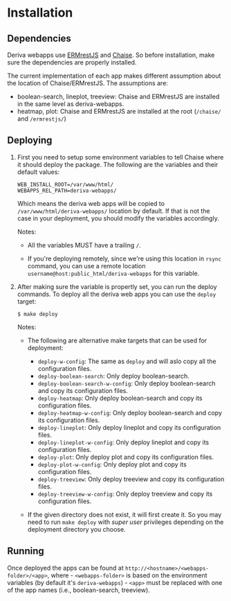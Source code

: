 # Installation

## Dependencies

Deriva webapps use [ERMrestJS](https://github.com/informatics-isi-edu/ermrestjs) and [Chaise](https://github.com/informatics-isi-edu/chaise). So before installation, make sure the dependencies are properly installed.

The current implementation of each app makes different assumption about the location of Chaise/ERMrestJS. The assumptions are:

- boolean-search, lineplot, treeview: Chaise and ERMrestJS are installed in the same level as deriva-webapps.
- heatmap, plot: Chaise and ERMrestJS are installed at the root (`/chaise/` and `/ermrestjs/`)

## Deploying

1. First you need to setup some environment variables to tell Chaise where it should deploy the package. The following are the variables and their default values:

    ```
    WEB_INSTALL_ROOT=/var/www/html/
    WEBAPPS_REL_PATH=deriva-webapps/
    ```
    Which means the deriva web apps will be copied to `/var/www/html/deriva-webapps/` location by default. If that is not the case in your deployment, you should modify the variables accordingly.

    Notes:
      - All the variables MUST have a trailing `/`.

      - If you're deploying remotely, since we're using this location in `rsync` command, you can use a remote location `username@host:public_html/deriva-webapps` for this variable.

2. After making sure the variable is propertly set, you can run the deploy commands. To deploy all the deriva web apps you can use the `deploy` target:

    ```
    $ make deploy
    ```

    Notes:
      - The following are alternative make targets that can be used for deployment:
        - `deploy-w-config`: The same as `deploy` and will aslo copy all the configuration files.
        - `deploy-boolean-search`: Only deploy boolean-search.
        - `deploy-boolean-search-w-config`: Only deploy boolean-search and copy its configuration files.
        - `deploy-heatmap`: Only deploy boolean-search and copy its configuration files.
        - `deploy-heatmap-w-config`: Only deploy boolean-search and copy its configuration files.
        - `deploy-lineplot`: Only deploy lineplot and copy its configuration files.
        - `deploy-lineplot-w-config`: Only deploy lineplot and copy its configuration files.
        - `deploy-plot`: Only deploy plot and copy its configuration files.
        - `deploy-plot-w-config`: Only deploy plot and copy its configuration files.
        - `deploy-treeview`: Only deploy treeview and copy its configuration files.
        - `deploy-treeview-w-config`: Only deploy treeview and copy its configuration files.

      - If the given directory does not exist, it will first create it. So you may need to run `make deploy` with _super user_ privileges depending on the deployment directory you choose.


## Running
  Once deployed the apps can be found at `http://<hostname>/<webapps-folder>/<app>`, where
    - `<webapps-folder>` is based on the environment variables (by default it's `deriva-webapps`)
    - `<app>` must be replaced with one of the app names (i.e., boolean-search, treeview).
